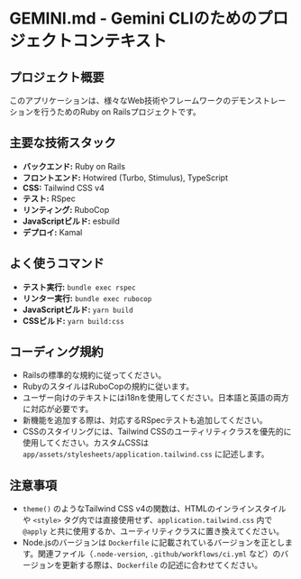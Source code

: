# GEMINI.md - Gemini CLIのためのプロジェクトコンテキスト

## プロジェクト概要

このアプリケーションは、様々なWeb技術やフレームワークのデモンストレーションを行うためのRuby on Railsプロジェクトです。

## 主要な技術スタック

- **バックエンド:** Ruby on Rails
- **フロントエンド:** Hotwired (Turbo, Stimulus), TypeScript
- **CSS:** Tailwind CSS v4
- **テスト:** RSpec
- **リンティング:** RuboCop
- **JavaScriptビルド:** esbuild
- **デプロイ:** Kamal

## よく使うコマンド

- **テスト実行:** `bundle exec rspec`
- **リンター実行:** `bundle exec rubocop`
- **JavaScriptビルド:** `yarn build`
- **CSSビルド:** `yarn build:css`

## コーディング規約

- Railsの標準的な規約に従ってください。
- RubyのスタイルはRuboCopの規約に従います。
- ユーザー向けのテキストにはi18nを使用してください。日本語と英語の両方に対応が必要です。
- 新機能を追加する際は、対応するRSpecテストも追加してください。
- CSSのスタイリングには、Tailwind CSSのユーティリティクラスを優先的に使用してください。カスタムCSSは `app/assets/stylesheets/application.tailwind.css` に記述します。

## 注意事項

- `theme()` のようなTailwind CSS v4の関数は、HTMLのインラインスタイルや `<style>` タグ内では直接使用せず、`application.tailwind.css` 内で `@apply` と共に使用するか、ユーティリティクラスに置き換えてください。
- Node.jsのバージョンは `Dockerfile` に記載されているバージョンを正とします。関連ファイル（`.node-version`, `.github/workflows/ci.yml` など）のバージョンを更新する際は、`Dockerfile` の記述に合わせてください。
